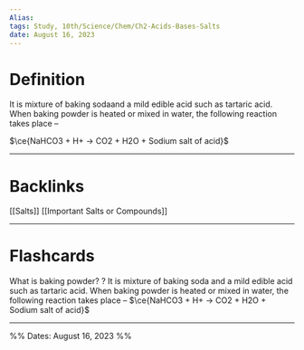 ```yaml
---
Alias:
tags: Study, 10th/Science/Chem/Ch2-Acids-Bases-Salts
date: August 16, 2023
---
```

# Definition
It is mixture of baking sodaand a mild edible acid such as
tartaric acid. When baking powder is heated or mixed in water, the following reaction takes place –

$\ce{NaHCO3 + H+ → CO2 + H2O + Sodium salt of acid}$

---
# Backlinks
[[Salts]]
[[Important Salts or Compounds]]

---
# Flashcards

What is baking powder?
?
It is mixture of baking soda and a mild edible acid such as
tartaric acid. When baking powder is heated or mixed in water, the following reaction takes place –
$\ce{NaHCO3 + H+ → CO2 + H2O + Sodium salt of acid}$
<!--SR:!2024-04-11,102,180-->

---

%%
Dates: August 16, 2023
%%